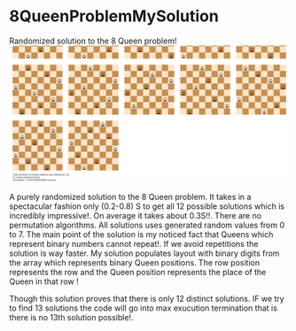 



<h1>8QueenProblemMySolution  </h1>
Randomized solution to the 8 Queen problem!
<div align="center">
<img src="gg.png" width="800" >
</div>



A purely randomized solution to the 8 Queen problem. It takes in a spectacular fashion only (0.2-0.8) S to get all 12 possible solutions 
which is incredibly impressive!. On average it takes about 0.3S!!. There are no permutation algorithms. All solutions uses generated random values from 0 to 7.
The main point of the solution is my noticed fact that Queens which represent binary numbers cannot repeat!. If we avoid repetitions the
solution is way faster. My solution populates layout with binary digits from the array which represents binary Queen positions. The row 
position represents the row and the Queen position represents the place of the Queen in that row !

Though this solution proves that there is only 12 distinct solutions. IF we try to find 13 solutions the code will go into max exucution termination that is there is no 13th solution possible!.
